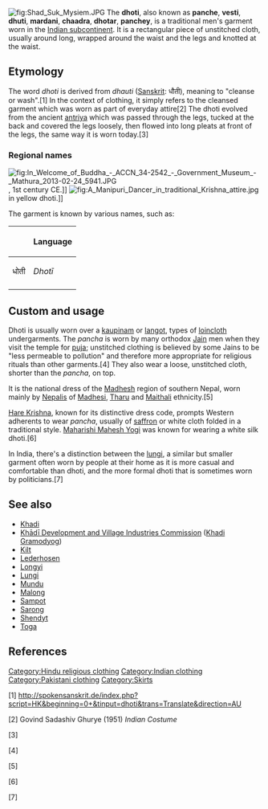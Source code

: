 ![](Shad_Suk_Mysiem.JPG "fig:Shad_Suk_Mysiem.JPG") The **dhoti**, also
known as **panche**, **vesti**, **dhuti**, **mardani**, **chaadra**,
**dhotar**, **panchey**, is a traditional men's garment worn in the
[Indian subcontinent](Indian_subcontinent "wikilink"). It is a
rectangular piece of unstitched cloth, usually around long, wrapped
around the waist and the legs and knotted at the waist.

## Etymology

The word *dhoti* is derived from *dhauti*
([Sanskrit](Sanskrit_language "wikilink"): धौती), meaning to "cleanse or
wash".[1] In the context of clothing, it simply refers to the cleansed
garment which was worn as part of everyday attire[2] The dhoti evolved
from the ancient [antriya](antriya "wikilink") which was passed through
the legs, tucked at the back and covered the legs loosely, then flowed
into long pleats at front of the legs, the same way it is worn today.[3]

### Regional names

![](In_Welcome_of_Buddha_-_ACCN_34-2542_-_Government_Museum_-_Mathura_2013-02-24_5941.JPG "fig:In_Welcome_of_Buddha_-_ACCN_34-2542_-_Government_Museum_-_Mathura_2013-02-24_5941.JPG"),
1st century CE.\]\]
![](A_Manipuri_Dancer_in_traditional_Krishna_attire.jpg "fig:A_Manipuri_Dancer_in_traditional_Krishna_attire.jpg")
in yellow dhoti.\]\]

The garment is known by various names, such as:

<table>
<thead>
<tr class="header">
<th></th>
<th><p>Language<br />
</p></th>
</tr>
</thead>
<tbody>
<tr class="odd">
<td><p>धोती</p></td>
<td><p><em>Dhotī</em></p></td>
</tr>
<tr class="even">
<td></td>
<td></td>
</tr>
</tbody>
</table>

## Custom and usage

Dhoti is usually worn over a [kaupinam](kaupinam "wikilink") or
[langot](langot "wikilink"), types of [loincloth](loincloth "wikilink")
undergarments. The *pancha* is worn by many orthodox
[Jain](Jain "wikilink") men when they visit the temple for
[puja](puja_(Jainism) "wikilink"); unstitched clothing is believed by
some Jains to be "less permeable to pollution" and therefore more
appropriate for religious rituals than other garments.[4] They also wear
a loose, unstitched cloth, shorter than the *pancha*, on top.

It is the national dress of the [Madhesh](Madhesh "wikilink") region of
southern Nepal, worn mainly by [Nepalis](Nepalese_people "wikilink") of
[Madhesi](Madhesi_people "wikilink"), [Tharu](Tharu_people "wikilink")
and [Maithali](Maithali "wikilink") ethnicity.[5]

[Hare
Krishna](International_Society_for_Krishna_Consciousness "wikilink"),
known for its distinctive dress code, prompts Western adherents to wear
*pancha*, usually of [saffron](saffron "wikilink") or white cloth folded
in a traditional style. [Maharishi Mahesh
Yogi](Maharishi_Mahesh_Yogi "wikilink") was known for wearing a white
silk dhoti.[6]

In India, there's a distinction between the [lungi](lungi "wikilink"), a
similar but smaller garment often worn by people at their home as it is
more casual and comfortable than dhoti, and the more formal dhoti that
is sometimes worn by politicians.[7]

## See also

-   [Khadi](Khadi "wikilink")
-   [Khādī Development and Village Industries
    Commission](Khādī_Development_and_Village_Industries_Commission "wikilink")
    ([Khadi Gramodyog](Khadi_Gramodyog "wikilink"))
-   [Kilt](Kilt "wikilink")
-   [Lederhosen](Lederhosen "wikilink")
-   [Longyi](Longyi "wikilink")
-   [Lungi](Lungi "wikilink")
-   [Mundu](Mundu "wikilink")
-   [Malong](Malong "wikilink")
-   [Sampot](Sampot "wikilink")
-   [Sarong](Sarong "wikilink")
-   [Shendyt](Shendyt "wikilink")
-   [Toga](Toga "wikilink")

## References

[Category:Hindu religious
clothing](Category:Hindu_religious_clothing "wikilink") [Category:Indian
clothing](Category:Indian_clothing "wikilink") [Category:Pakistani
clothing](Category:Pakistani_clothing "wikilink")
[Category:Skirts](Category:Skirts "wikilink")

[1] <http://spokensanskrit.de/index.php?script=HK&beginning=0+&tinput=dhoti&trans=Translate&direction=AU>

[2] Govind Sadashiv Ghurye (1951) *Indian Costume*

[3]

[4]

[5]

[6]

[7]